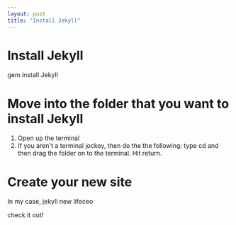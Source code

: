 ```yaml
---
layout: post
title: "Install Jekyll"
---
```


# Install Jekyll

gem install Jekyll

# Move into the folder that you want to install Jekyll

1. Open up the terminal
2. If you aren't a terminal jockey, then do the the following:
	type cd and then drag the folder on to the terminal.  Hit return.

# Create your new site

In my case, jekyll new lifeceo

check it out!



